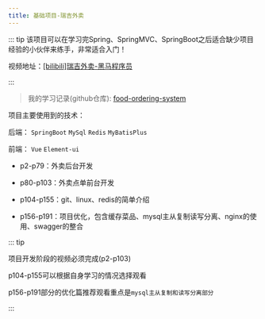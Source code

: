 ```yaml
---
title: 基础项目-瑞吉外卖
---
```


::: tip
该项目可以在学习完Spring、SpringMVC、SpringBoot之后适合缺少项目经验的小伙伴来练手，非常适合入门！

视频地址：[[bilibili]瑞吉外卖-黑马程序员](https://www.bilibili.com/video/BV13a411q753)

:::



> 我的学习记录(github仓库): [food-ordering-system](https://github.com/humeng1010/food-ordering-system)



项目主要使用到的技术：

后端： `SpringBoot` `MySql` `Redis` `MyBatisPlus`

前端： `Vue` `Element-ui`



- p2-p79：外卖后台开发

- p80-p103：外卖点单前台开发
- p104-p155：git、linux、redis的简单介绍
- p156-p191：项目优化，包含缓存菜品、mysql主从复制读写分离、nginx的使用、swagger的整合



::: tip

项目开发阶段的视频必须完成(p2-p103)

p104-p155可以根据自身学习的情况选择观看

p156-p191部分的优化篇推荐观看重点是`mysql主从复制和读写分离部分`

:::

